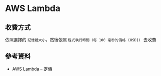 # AWS Lambda

## 收費方式

依照選擇的 `記憶體大小`，然後依照 `程式執行時間（每 100 毫秒的價格 (USD)）` 去收費

## 參考資料
* [AWS Lambda – 定價](https://aws.amazon.com/tw/lambda/pricing/)